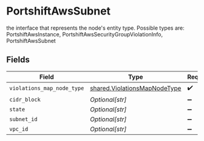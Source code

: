 # PortshiftAwsSubnet

the interface that represents the node's entity type. Possible types are: PortshiftAwsInstance, PortshiftAwsSecurityGroupViolationInfo, PortshiftAwsSubnet


## Fields

| Field                                                                        | Type                                                                         | Required                                                                     | Description                                                                  |
| ---------------------------------------------------------------------------- | ---------------------------------------------------------------------------- | ---------------------------------------------------------------------------- | ---------------------------------------------------------------------------- |
| `violations_map_node_type`                                                   | [shared.ViolationsMapNodeType](../../models/shared/violationsmapnodetype.md) | :heavy_check_mark:                                                           | N/A                                                                          |
| `cidr_block`                                                                 | *Optional[str]*                                                              | :heavy_minus_sign:                                                           | N/A                                                                          |
| `state`                                                                      | *Optional[str]*                                                              | :heavy_minus_sign:                                                           | N/A                                                                          |
| `subnet_id`                                                                  | *Optional[str]*                                                              | :heavy_minus_sign:                                                           | N/A                                                                          |
| `vpc_id`                                                                     | *Optional[str]*                                                              | :heavy_minus_sign:                                                           | N/A                                                                          |